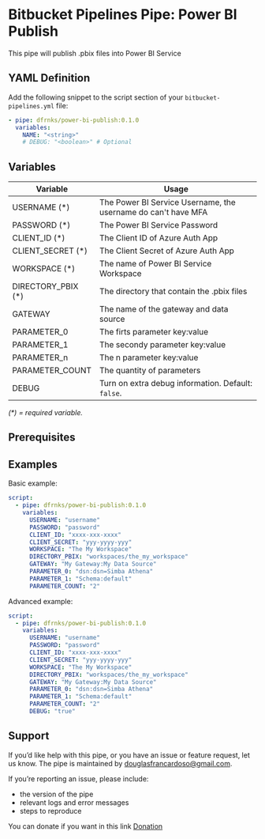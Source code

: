 # Bitbucket Pipelines Pipe: Power BI Publish

This pipe will publish .pbix files into Power BI Service

## YAML Definition

Add the following snippet to the script section of your `bitbucket-pipelines.yml` file:

```yaml
- pipe: dfrnks/power-bi-publish:0.1.0
  variables:
    NAME: "<string>"
    # DEBUG: "<boolean>" # Optional
```
## Variables

| Variable              | Usage                                                       |
| --------------------- | ----------------------------------------------------------- |
| USERNAME (*)          | The Power BI Service Username, the username do can't have MFA |
| PASSWORD (*)          | The Power BI Service Password |
| CLIENT_ID (*)         | The Client ID of Azure Auth App |
| CLIENT_SECRET (*)     | The Client Secret of Azure Auth App |
| WORKSPACE (*)         | The name of Power BI Service Workspace |
| DIRECTORY_PBIX (*)    | The directory that contain the .pbix files |
| GATEWAY               | The name of the gateway and data source |
| PARAMETER_0           | The firts parameter key:value |
| PARAMETER_1           | The secondy parameter key:value |
| PARAMETER_n           | The n parameter key:value |
| PARAMETER_COUNT       | The quantity of parameters |
| DEBUG                 | Turn on extra debug information. Default: `false`. |

_(*) = required variable._

## Prerequisites

## Examples

Basic example:

```yaml
script:
  - pipe: dfrnks/power-bi-publish:0.1.0
    variables:
      USERNAME: "username"
      PASSWORD: "password"
      CLIENT_ID: "xxxx-xxx-xxxx"
      CLIENT_SECRET: "yyy-yyyy-yyy"
      WORKSPACE: "The My Workspace"
      DIRECTORY_PBIX: "workspaces/the_my_workspace"
      GATEWAY: "My Gateway:My Data Source"
      PARAMETER_0: "dsn:dsn=Simba Athena"
      PARAMETER_1: "Schema:default"
      PARAMETER_COUNT: "2"
```

Advanced example:

```yaml
script:
  - pipe: dfrnks/power-bi-publish:0.1.0
    variables:
      USERNAME: "username"
      PASSWORD: "password"
      CLIENT_ID: "xxxx-xxx-xxxx"
      CLIENT_SECRET: "yyy-yyyy-yyy"
      WORKSPACE: "The My Workspace"
      DIRECTORY_PBIX: "workspaces/the_my_workspace"
      GATEWAY: "My Gateway:My Data Source"
      PARAMETER_0: "dsn:dsn=Simba Athena"
      PARAMETER_1: "Schema:default"
      PARAMETER_COUNT: "2"
      DEBUG: "true"
```

## Support
If you’d like help with this pipe, or you have an issue or feature request, let us know.
The pipe is maintained by douglasfrancardoso@gmail.com.

If you’re reporting an issue, please include:

- the version of the pipe
- relevant logs and error messages
- steps to reproduce

You can donate if you want in this link [Donation](https://www.paypal.com/donate?hosted_button_id=6GMU7LV7CAN54)
